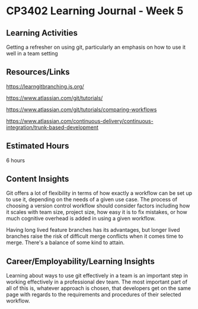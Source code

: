 # CP3402 Learning Journal - Week 5

## Learning Activities
Getting a refresher on using git, particularly an emphasis on how to use it well in a team setting

## Resources/Links
https://learngitbranching.js.org/

https://www.atlassian.com/git/tutorials/

https://www.atlassian.com/git/tutorials/comparing-workflows

https://www.atlassian.com/continuous-delivery/continuous-integration/trunk-based-development

## Estimated Hours
6 hours

## Content Insights
Git offers a lot of flexibility in terms of how exactly a workflow can be set up to use it, depending on the needs of a given use case. The process of choosing a version control workflow should consider factors including how it scales with team size, project size, how easy it is to fix mistakes, or how much cognitive overhead is added in using a given workflow.  

Having long lived feature branches has its advantages, but longer lived branches raise the risk of difficult merge conflicts when it comes time to merge.  There's a balance of some kind to attain.

## Career/Employability/Learning Insights
Learning about ways to use git effectively in a team is an important step in working effectively in a professional dev team.  The most important part of all of this is, whatever approach is chosen, that developers get on the same page with regards to the requirements and procedures of their selected workflow.  